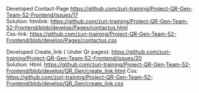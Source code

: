 Developed Contact-Page https://github.com/zuri-training/Project-QR-Gen-Team-52-Frontend/issues/17  
Solution: htmlink: https://github.com/zuri-training/Project-QR-Gen-Team-52-Frontend/blob/develop/Pages/contactus.html      
Css-link: https://github.com/zuri-training/Project-QR-Gen-Team-52-Frontend/blob/develop/Pages/contactus.css


Developed Create_link ( Under Qr pages): https://github.com/zuri-training/Project-QR-Gen-Team-52-Frontend/issues/20     
Solution:  Html: https://github.com/zuri-training/Project-QR-Gen-Team-52-Frontend/blob/develop/QR_Gen/create_link.html
Css: https://github.com/zuri-training/Project-QR-Gen-Team-52-Frontend/blob/develop/QR_Gen/create_link.css
